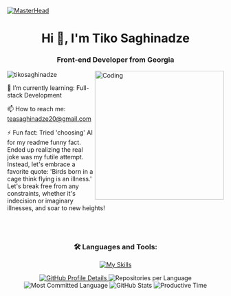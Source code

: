 
[![MasterHead](https://indoanalytica.com/static/images/bannerr.gif)](https://rishavchanda.io)
<h1 align="center">Hi 👋, I'm Tiko Saghinadze</h1>
<h3 align="center">Front-end Developer from Georgia</h3>
<img align="right" alt="Coding" width="300" src="https://eportfolio.utm.my/artefact/file/download.php?file=963595&view=185127">
<p align="left"> <img src="https://komarev.com/ghpvc/?username=tikosaghinadze&label=Profile%20views&color=0e75b6&style=flat" alt="tikosaghinadze" /> </p>

🌱 I’m currently learning: Full-stack Development

📫 How to reach me: teasaghinadze20@gmail.com

⚡ Fun fact: 
Tried 'choosing' AI for my readme funny fact. Ended up realizing the real joke was my futile attempt. Instead, let's embrace a favorite quote: 'Birds born in a cage think flying is an illness.' Let's break free from any constraints, whether it's indecision or imaginary illnesses, and soar to new heights!

 
<br />


<br />


<h3 align="center">🛠️ Languages and Tools:</h3>
<div display="flex" align="center">

[![My Skills](https://skillicons.dev/icons?i=react,js,ts,html,css,tailwind,figma,vite,vercel,github,git,vscode)](https://skillicons.dev)
<div align="center"> 
  <span align="center">
    <a href="https://github.com/tikosaghinadze">
      <img src="http://github-profile-summary-cards.vercel.app/api/cards/profile-details?username=tikosaghinadze&theme=github_dark" alt="GitHub Profile Details"/>
    </a>
  </span>

  <span>
    <img src="http://github-profile-summary-cards.vercel.app/api/cards/repos-per-language?username=tikosaghinadze&theme=github_dark" alt="Repositories per Language"/>
  </span>

  <span>
    <img src="http://github-profile-summary-cards.vercel.app/api/cards/most-commit-language?username=tikosaghinadze&theme=github_dark" alt="Most Committed Language"/>
  </span>

  <span>
    <img src="http://github-profile-summary-cards.vercel.app/api/cards/stats?username=tikosaghinadze&theme=github_dark" alt="GitHub Stats"/>
  </span>

  <span>
    <img src="http://github-profile-summary-cards.vercel.app/api/cards/productive-time?username=tikosaghinadze&theme=github_dark&utcOffset=8" alt="Productive Time"/>
  </span>
</div>
<!--
**tikosaghinadze/tikosaghinadze** is a ✨ _special_ ✨ repository because its `README.md` (this file) appears on your GitHub profile.

Here are some ideas to get you started:

- 🔭 I’m currently working on ...
- 🌱 I’m currently learning ...
- 👯 I’m looking to collaborate on ...
- 🤔 I’m looking for help with ...
- 💬 Ask me about ...
- 📫 How to reach me: ...
- 😄 Pronouns: ...
- ⚡ Fun fact: ...
-->
